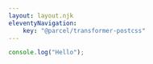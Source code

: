 ```yaml
---
layout: layout.njk
eleventyNavigation:
    key: "@parcel/transformer-postcss"
---
```


```js
console.log("Hello");
```
